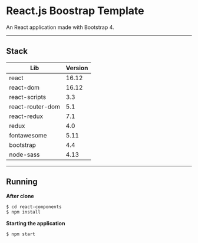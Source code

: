 # React.js Boostrap Template

An React application made with Bootstrap 4.

---

## Stack

| Lib | Version |
| ------ | ------ |
| react | 16.12 |
| react-dom | 16.12 |
| react-scripts | 3.3 |
| react-router-dom | 5.1 |
| react-redux | 7.1 |
| redux | 4.0 |
| fontawesome | 5.11 |
| bootstrap | 4.4 |
| node-sass | 4.13 |

---

## Running

**After clone**

```sh
$ cd react-components
$ npm install
```

**Starting the application**

```sh
$ npm start
``` 
